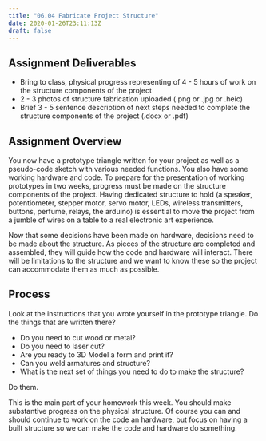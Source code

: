 ```yaml
---
title: "06.04 Fabricate Project Structure"
date: 2020-01-26T23:11:13Z
draft: false
---
```


## Assignment Deliverables

- Bring to class, physical progress representing of 4 - 5 hours of work on the structure components of the project
- 2 - 3 photos of structure fabrication uploaded (.png or .jpg or .heic)
- Brief 3 - 5 sentence description of next steps needed to complete the structure components of the project (.docx or .pdf)

## Assignment Overview

You now have a prototype triangle written for your project as well as a pseudo-code sketch with various needed functions. You also have some working hardware and code. To prepare for the presentation of working prototypes in two weeks, progress must be made on the structure components of the project. Having dedicated structure to hold (a speaker, potentiometer, stepper motor, servo motor, LEDs, wireless transmitters, buttons, perfume, relays, the arduino) is essential to move the project from a jumble of wires on a table to a real electronic art experience.

Now that some decisions have been made on hardware, decisions need to be made about the structure. As pieces of the structure are completed and assembled, they will guide how the code and hardware will interact. There will be limitations to the structure and we want to know these so the project can accommodate them as much as possible.

## Process

Look at the instructions that you wrote yourself in the prototype triangle. Do the things that are written there?

- Do you need to cut wood or metal?
- Do you need to laser cut?
- Are you ready to 3D Model a form and print it?
- Can you weld armatures and structure?
- What is the next set of things you need to do to make the structure?

Do them.

This is the main part of your homework this week. You should make substantive progress on the physical structure. Of course you can and should continue to work on the code an hardware, but focus on having a built structure so we can make the code and hardware do something.
